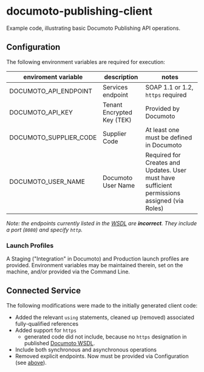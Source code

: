 # documoto-publishing-client

Example code, illustrating basic Documoto Publishing API operations.

## Configuration

The following environment variables are required for execution:
 
|enviroment variable | description | notes |
|--------------------|-------------|-------|
| DOCUMOTO_API_ENDPOINT | Services endpoint | SOAP 1.1 or 1.2, `https` required |
| DOCUMOTO_API_KEY | Tenant Encrypted Key (TEK) | Provided by Documoto |
| DOCUMOTO_SUPPLIER_CODE | Supplier Code | At least one must be defined in Documoto |
| DOCUMOTO_USER_NAME | Documoto User Name | Required for Creates and Updates. User must have sufficient permissions assigned (via Roles) |

*Note: the endpoints currently listed in the [WSDL](https://documoto.digabit.com/dws/services/PublishingService20?wsdl) are **incorrect**.
They include a port (`8080`) and specify `http`.*

### Launch Profiles

A Staging ("Integration" in Documoto) and Production launch profiles are provided.
Environment variables may be maintained therein, set on the machine, and/or provided via the Command Line.

## Connected Service

The following modifications were made to the initially generated client code:
- Added the relevant `using` statements, cleaned up (removed) associated fully-qualified references
- Added support for `https`
  - generated code did not include, because no `https` designation in published [Documoto WSDL](https://documoto.digabit.com/dws/services/PublishingService20?wsdl).
- Include both synchronous and asynchronous operations
- Removed explicit endpoints. Now must be provided via Configuration (see [above](##configuration)).
